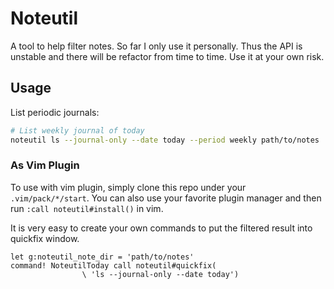# Noteutil

A tool to help filter notes. So far I only use it personally. Thus the
API is unstable and there will be refactor from time to time. Use it at
your own risk.

## Usage

List periodic journals:

```bash
# List weekly journal of today
noteutil ls --journal-only --date today --period weekly path/to/notes
```

### As Vim Plugin

To use with vim plugin, simply clone this repo under your
`.vim/pack/*/start`. You can also use your favorite plugin manager and
then run `:call noteutil#install()` in vim.

It is very easy to create your own commands to put the filtered result
into quickfix window.

```vim
let g:noteutil_note_dir = 'path/to/notes'
command! NoteutilToday call noteutil#quickfix(
                \ 'ls --journal-only --date today')
```
